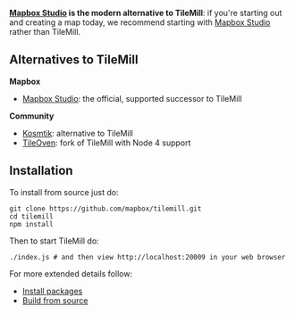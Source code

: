 **[Mapbox Studio](https://www.mapbox.com/mapbox-studio/) is the modern alternative to TileMill**: if you're starting out and creating a map today, we recommend starting with [Mapbox Studio](https://www.mapbox.com/mapbox-studio/) rather than TileMill.

## Alternatives to TileMill

**Mapbox**

* [Mapbox Studio](https://www.mapbox.com/mapbox-studio/): the official, supported successor to TileMill

**Community**

* [Kosmtik](https://github.com/kosmtik/kosmtik): alternative to TileMill
* [TileOven](https://github.com/florianf/tileoven): fork of TileMill with Node 4 support

## Installation

To install from source just do:

    git clone https://github.com/mapbox/tilemill.git
    cd tilemill
    npm install

Then to start TileMill do:

    ./index.js # and then view http://localhost:20009 in your web browser

For more extended details follow:

- [Install packages](http://mapbox.com/tilemill/docs/install/)
- [Build from source](http://mapbox.com/tilemill/docs/source/)
